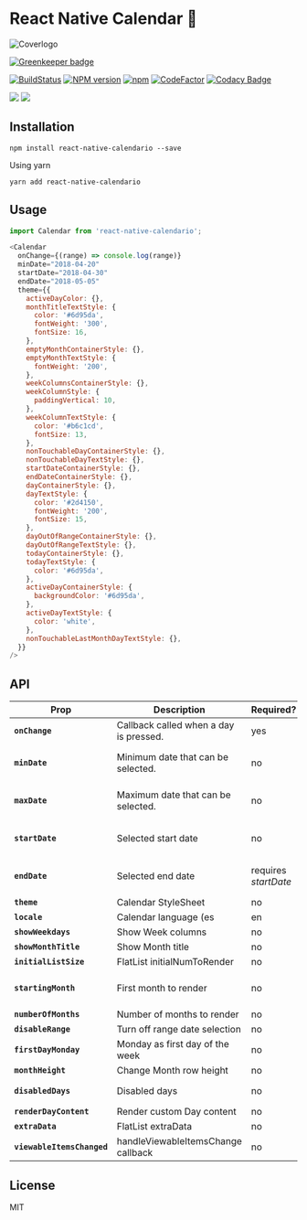 # React Native Calendar 📆

![Coverlogo](https://imgur.com/LINQ6HZ.png)

[![Greenkeeper badge](https://badges.greenkeeper.io/maggialejandro/react-native-calendario.svg)](https://greenkeeper.io/)

[![BuildStatus](https://img.shields.io/travis/maggialejandro/react-native-calendario/master.svg)](https://travis-ci.org/maggialejandro/react-native-calendario)
[![NPM version](https://img.shields.io/npm/v/react-native-calendario.svg)](https://www.npmjs.com/package/react-native-calendario) [![npm](https://img.shields.io/npm/dw/react-native-calendario.svg)](https://github.com/maggialejandro/react-native-calendario) [![CodeFactor](https://www.codefactor.io/repository/github/maggialejandro/react-native-calendario/badge)](https://www.codefactor.io/repository/github/maggialejandro/react-native-calendario) [![Codacy Badge](https://api.codacy.com/project/badge/Grade/832690f286a5451cacdae664d63be3b9)](https://www.codacy.com/app/maggialejandro/react-native-calendario?utm_source=github.com&utm_medium=referral&utm_content=maggialejandro/react-native-calendario&utm_campaign=Badge_Grade)

![](https://media.giphy.com/media/eu8fFCG3rs3IEYwyYk/giphy.gif) ![](https://media.giphy.com/media/g0pZuxQ16frVSmEBSt/giphy.gif)

## Installation

```console
npm install react-native-calendario --save
```

Using yarn

```console
yarn add react-native-calendario
```

## Usage

```js
import Calendar from 'react-native-calendario';
```

```js
<Calendar
  onChange={(range) => console.log(range)}
  minDate="2018-04-20"
  startDate="2018-04-30"
  endDate="2018-05-05"
  theme={{
    activeDayColor: {},
    monthTitleTextStyle: {
      color: '#6d95da',
      fontWeight: '300',
      fontSize: 16,
    },
    emptyMonthContainerStyle: {},
    emptyMonthTextStyle: {
      fontWeight: '200',
    },
    weekColumnsContainerStyle: {},
    weekColumnStyle: {
      paddingVertical: 10,
    },
    weekColumnTextStyle: {
      color: '#b6c1cd',
      fontSize: 13,
    },
    nonTouchableDayContainerStyle: {},
    nonTouchableDayTextStyle: {},
    startDateContainerStyle: {},
    endDateContainerStyle: {},
    dayContainerStyle: {},
    dayTextStyle: {
      color: '#2d4150',
      fontWeight: '200',
      fontSize: 15,
    },
    dayOutOfRangeContainerStyle: {},
    dayOutOfRangeTextStyle: {},
    todayContainerStyle: {},
    todayTextStyle: {
      color: '#6d95da',
    },
    activeDayContainerStyle: {
      backgroundColor: '#6d95da',
    },
    activeDayTextStyle: {
      color: 'white',
    },
    nonTouchableLastMonthDayTextStyle: {},
  }}
/>
```

## API

| Prop                       | Description                                       | Required?            | Default       | Type             |
| -------------------------- | ------------------------------------------------- | -------------------- | ------------- | ---------------- |
| **`onChange`**             | Callback called when a day is pressed.            | yes                  |               | Function         |
| **`minDate`**              | Minimum date that can be selected.                | no                   | null          | 'YYYY-MM-DD'     |
| **`maxDate`**              | Maximum date that can be selected.                | no                   | null          | 'YYYY-MM-DD'     |
| **`startDate`**            | Selected start date                               | no                   | null          | 'YYYY-MM-DD'     |
| **`endDate`**              | Selected end date                                 | requires _startDate_ | null          | 'YYYY-MM-DD'     |
| **`theme`**                | Calendar StyleSheet                               | no                   | null          | Object           |
| **`locale`**               | Calendar language (es|en|fr|br)                   | 'en'                 | string        |                  |
| **`showWeekdays`**         | Show Week columns                                 | no                   | true          | boolean          |
| **`showMonthTitle`**       | Show Month title                                  | no                   | true          | boolean          |
| **`initialListSize`**      | FlatList initialNumToRender                       | no                   | 2             | number           |
| **`startingMonth`**        | First month to render                             | no                   | current month | 'YYYY-MM-DD'     |
| **`numberOfMonths`**       | Number of months to render                        | no                   | 12            | number           |
| **`disableRange`**         | Turn off range date selection                     | no                   | false         | boolean          |
| **`firstDayMonday`**       | Monday as first day of the week                   | no                   | false         | boolean          |
| **`monthHeight`**          | Change Month row height                           | no                   | 370           | number           |
| **`disabledDays`**         | Disabled days                                     | no                   | null          | {[string]: any } |
| **`renderDayContent`**     | Render custom Day content                         | no                   | null          | Function         |
| **`extraData`**            | FlatList extraData                                | no                   | null          | any              |
| **`viewableItemsChanged`** | handleViewableItemsChange callback                | no                   | null          | Function         |

## License

MIT
